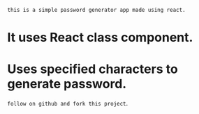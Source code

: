 `this is a simple password generator app made using react.`
# It uses React class component.
# Uses specified characters to generate password.
`follow on github and fork this project`.
